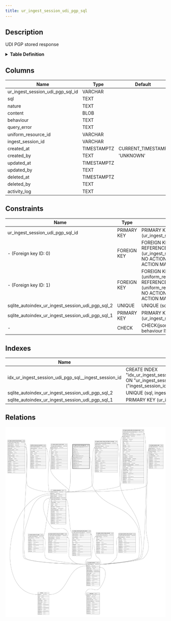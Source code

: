 ```yaml
---
title: ur_ingest_session_udi_pgp_sql
---
```


## Description

UDI PGP stored response

<details>
<summary><strong>Table Definition</strong></summary>

```sql
CREATE TABLE "ur_ingest_session_udi_pgp_sql" (
    "ur_ingest_session_udi_pgp_sql_id" VARCHAR PRIMARY KEY NOT NULL,
    "sql" TEXT NOT NULL,
    "nature" TEXT NOT NULL,
    "content" BLOB,
    "behaviour" TEXT CHECK(json_valid(behaviour) OR behaviour IS NULL),
    "query_error" TEXT,
    "uniform_resource_id" VARCHAR,
    "ingest_session_id" VARCHAR,
    "created_at" TIMESTAMPTZ DEFAULT CURRENT_TIMESTAMP,
    "created_by" TEXT DEFAULT 'UNKNOWN',
    "updated_at" TIMESTAMPTZ,
    "updated_by" TEXT,
    "deleted_at" TIMESTAMPTZ,
    "deleted_by" TEXT,
    "activity_log" TEXT,
    FOREIGN KEY("uniform_resource_id") REFERENCES "uniform_resource"("uniform_resource_id"),
    FOREIGN KEY("ingest_session_id") REFERENCES "ur_ingest_session"("ur_ingest_session_id"),
    UNIQUE("sql", "ingest_session_id")
)
```

</details>

## Columns

| Name                             | Type        | Default           | Nullable | Parents                                   | Comment                                                 |
| -------------------------------- | ----------- | ----------------- | -------- | ----------------------------------------- | ------------------------------------------------------- |
| ur_ingest_session_udi_pgp_sql_id | VARCHAR     |                   | false    |                                           | ur_ingest_session_udi_pgp_sql ULID primary key          |
| sql                              | TEXT        |                   | false    |                                           | full query for the response                             |
| nature                           | TEXT        |                   | false    |                                           | type of sql. DDL, DQL or DML                            |
| content                          | BLOB        |                   | true     |                                           | raw response                                            |
| behaviour                        | TEXT        |                   | true     |                                           | the query configuration passed in the comment           |
| query_error                      | TEXT        |                   | true     |                                           |                                                         |
| uniform_resource_id              | VARCHAR     |                   | true     | [uniform_resource](/surveilr/reference/db/surveilr-state-schema/uniform_resource)   | uniform_resource row ID of original content             |
| ingest_session_id                | VARCHAR     |                   | true     | [ur_ingest_session](/surveilr/reference/db/surveilr-state-schema/ur_ingest_session) | {"isSqlDomainZodDescrMeta":true,"isVarChar":true}       |
| created_at                       | TIMESTAMPTZ | CURRENT_TIMESTAMP | true     |                                           |                                                         |
| created_by                       | TEXT        | 'UNKNOWN'         | true     |                                           |                                                         |
| updated_at                       | TIMESTAMPTZ |                   | true     |                                           |                                                         |
| updated_by                       | TEXT        |                   | true     |                                           |                                                         |
| deleted_at                       | TIMESTAMPTZ |                   | true     |                                           |                                                         |
| deleted_by                       | TEXT        |                   | true     |                                           |                                                         |
| activity_log                     | TEXT        |                   | true     |                                           | {"isSqlDomainZodDescrMeta":true,"isJsonSqlDomain":true} |

## Constraints

| Name                                             | Type        | Definition                                                                                                                             |
| ------------------------------------------------ | ----------- | -------------------------------------------------------------------------------------------------------------------------------------- |
| ur_ingest_session_udi_pgp_sql_id                 | PRIMARY KEY | PRIMARY KEY (ur_ingest_session_udi_pgp_sql_id)                                                                                         |
| - (Foreign key ID: 0)                            | FOREIGN KEY | FOREIGN KEY (ingest_session_id) REFERENCES ur_ingest_session (ur_ingest_session_id) ON UPDATE NO ACTION ON DELETE NO ACTION MATCH NONE |
| - (Foreign key ID: 1)                            | FOREIGN KEY | FOREIGN KEY (uniform_resource_id) REFERENCES uniform_resource (uniform_resource_id) ON UPDATE NO ACTION ON DELETE NO ACTION MATCH NONE |
| sqlite_autoindex_ur_ingest_session_udi_pgp_sql_2 | UNIQUE      | UNIQUE (sql, ingest_session_id)                                                                                                        |
| sqlite_autoindex_ur_ingest_session_udi_pgp_sql_1 | PRIMARY KEY | PRIMARY KEY (ur_ingest_session_udi_pgp_sql_id)                                                                                         |
| -                                                | CHECK       | CHECK(json_valid(behaviour) OR behaviour IS NULL)                                                                                      |

## Indexes

| Name                                                 | Definition                                                                                                                  |
| ---------------------------------------------------- | --------------------------------------------------------------------------------------------------------------------------- |
| idx_ur_ingest_session_udi_pgp_sql__ingest_session_id | CREATE INDEX "idx_ur_ingest_session_udi_pgp_sql__ingest_session_id" ON "ur_ingest_session_udi_pgp_sql"("ingest_session_id") |
| sqlite_autoindex_ur_ingest_session_udi_pgp_sql_2     | UNIQUE (sql, ingest_session_id)                                                                                             |
| sqlite_autoindex_ur_ingest_session_udi_pgp_sql_1     | PRIMARY KEY (ur_ingest_session_udi_pgp_sql_id)                                                                              |

## Relations

![er](../../../../../../assets/ur_ingest_session_udi_pgp_sql.svg)
